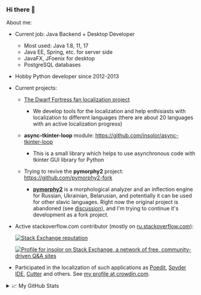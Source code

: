 ### Hi there 👋

About me:

- Current job: Java Backend + Desktop Developer
  - Most used: Java 1.8, 11, 17
  - Java EE, Spring, etc. for server side
  - JavaFX, JFoenix for desktop
  - PostgreSQL databases
  
- Hobby Python developer since 2012-2013

- Current projects:
  - [The Dwarf Fortress fan localization project](https://github.com/dfint)
    - We develop tools for the localization and help enthisiasts with localization to different languages (there are about 20 languages with an active localization progress)

  - **async-tkinter-loop** module: https://github.com/insolor/async-tkinter-loop
    - This is a small library which helps to use asynchronous code with tkinter GUI library for Python

  - Trying to revive the **pymorphy2** project: https://github.com/pymorphy2-fork
    - [**pymorphy2**](https://github.com/pymorphy2/pymorphy2) is a morphological analyzer and an inflection engine for Russian, Ukrainian, Belarusian, and potentially it can be used for other slavic languages. Right now the original project is abandoned (see [discussion](https://github.com/pymorphy2/pymorphy2/issues/160)), and I'm trying to continue it's development as a fork project.

- Active stackoverflow.com contributor (mostly on [ru.stackoverflow.com][1]):

    [![Stack Exchange reputation](https://img.shields.io/stackexchange/ru.stackoverflow/r/1365?style=for-the-badge&logo=stackoverflow&color=blue)](https://ru.stackoverflow.com/users/1365/insolor)

    [![Profile for insolor on Stack Exchange, a network of free, community-driven Q&amp;A sites][2]][3]

- Participated in the localization of such applications as [Poedit][4], [Spyder IDE][5], [Cutter][6] and others. See [my profile at crowdin.com][7].

<details> 
  <summary>&#x1f4c8; My GitHub Stats</summary>
  
  ![insolor's GitHub Stats](https://github-readme-stats.vercel.app/api?username=insolor&show_icons=true&line_height=33&count_private=true&theme=dark)  
  ![Contributions](https://github-readme-streak-stats.herokuapp.com/?user=insolor&theme=dark)
</details>

  [1]: https://ru.stackoverflow.com/users/1365
  [2]: https://stackexchange.com/users/flair/6028457.png?theme=dark
  [3]: https://stackexchange.com/users/6028457/insolor
  [4]: https://poedit.net
  [5]: https://www.spyder-ide.org
  [6]: https://cutter.re
  [7]: https://crowdin.com/profile/insolor

